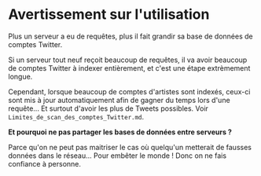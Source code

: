 # Avertissement sur l'utilisation

Plus un serveur a eu de requêtes, plus il fait grandir sa base de données de comptes Twitter.

Si un serveur tout neuf reçoit beaucoup de requêtes, il va avoir beaucoup de comptes Twitter à indexer entièrement, et c'est une étape extrèmement longue.

Cependant, lorsque beaucoup de comptes d'artistes sont indexés, ceux-ci sont mis à jour automatiquement afin de gagner du temps lors d'une requête... Et surtout d'avoir les plus de Tweets possibles. Voir `Limites_de_scan_des_comptes_Twitter.md`.

**Et pourquoi ne pas partager les bases de données entre serveurs ?**

Parce qu'on ne peut pas maitriser le cas où quelqu'un metterait de fausses données dans le réseau... Pour embêter le monde !
Donc on ne fais confiance à personne.
